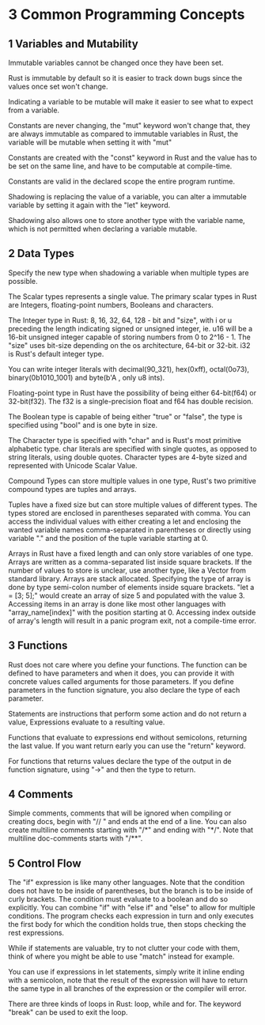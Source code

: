 # 3 Common Programming Concepts

## 1 Variables and Mutability
Immutable variables cannot be changed once they have been set.

Rust is immutable by default so it is easier to track down bugs since the values once set won't change.

Indicating a variable to be mutable will make it easier to see what to expect from a variable.

Constants are never changing, the "mut" keyword won't change that, they are always immutable as compared to immutable variables in Rust, the variable will be mutable when setting it with "mut"

Constants are created with the "const" keyword in Rust and the value has to be set on the same line, and have to be computable at compile-time.

Constants are valid in the declared scope the entire program runtime.

Shadowing is replacing the value of a variable, you can alter a immutable variable by setting it again with the "let" keyword.

Shadowing also allows one to store another type with the variable name, which is not permitted when declaring a variable mutable.

## 2 Data Types
Specify the new type when shadowing a variable when multiple types are possible.

The Scalar types represents a single value. The primary scalar types in Rust are Integers, floating-point numbers, Booleans and characters.

The Integer type in Rust: 8, 16, 32, 64, 128 - bit and "size", with i or u preceding the length indicating signed or unsigned integer, ie. u16 will be a 16-bit unsigned integer capable of storing numbers from 0 to 2^16 - 1. The "size" uses bit-size depending on the os architecture, 64-bit or 32-bit. i32 is Rust's default integer type.

You can write integer literals with decimal(90_321), hex(0xff), octal(0o73), binary(0b1010_1001) and byte(b'A , only u8 ints).

Floating-point type in Rust have the possibility of being either 64-bit(f64) or 32-bit(f32). The f32 is a single-precision float and f64 has double recision.

The Boolean type is capable of being either "true" or "false", the type is specified using "bool" and is one byte in size.

The Character type is specified with "char" and is Rust's most primitive alphabetic type. char literals are specified with single quotes, as opposed to string literals, using double quotes. Character types are 4-byte sized and represented with Unicode Scalar Value.

Compound Types can store multiple values in one type, Rust's two primitive compound types are tuples and arrays.

Tuples have a fixed size but can store multiple values of different types. The types stored are enclosed in parentheses separated with comma. You can access the individual values with either creating a let and enclosing the wanted variable names comma-separated in parentheses or directly using variable "." and the position of the tuple variable starting at 0.

Arrays in Rust have a fixed length and can only store variables of one type. Arrays are written as a comma-separated list inside square brackets. If the number of values to store is unclear, use another type, like a Vector from standard library. Arrays are stack allocated. Specifying the type of array is done by type semi-colon number of elements inside square brackets. "let a = [3; 5];" would create an array of size 5 and populated with the value 3.
Accessing items in an array is done like most other languages with "array_name[index]" with the position starting at 0. Accessing index outside of array's length will result in a panic program exit, not a compile-time error.

## 3 Functions
Rust does not care where you define your functions. The function can be defined to have parameters and when it does, you can provide it with concrete values called arguments for those parameters. If you define parameters in the function signature, you also declare the type of each parameter.

Statements are instructions that perform some action and do not return a value, Expressions evaluate to a resulting value.

Functions that evaluate to expressions end without semicolons, returning the last value. If you want return early you can use the "return" keyword.

For functions that returns values declare the type of the output in de function signature, using "->" and then the type to return.

## 4 Comments
Simple comments, comments that will be ignored when compiling or creating docs, begin with "// " and ends at the end of a line. You can also create multiline comments starting with "/\*" and ending with "\*/". Note that multiline doc-comments starts with "/**".

## 5 Control Flow
The "if" expression is like many other languages. Note that the condition does not have to be inside of parentheses, but the branch is to be inside of curly brackets. The condition must evaluate to a boolean and do so explicitly. You can combine "if" with "else if" and "else" to allow for multiple conditions. The program checks each expression in turn and only executes the first body for which the condition holds true, then stops checking the rest expressions.

While if statements are valuable, try to not clutter your code with them, think of where you might be able to use "match" instead for example.

You can use if expressions in let statements, simply write it inline ending with a semicolon, note that the result of the expression will have to return the same type in all branches of the expression or the compiler will error.

There are three kinds of loops in Rust: loop, while and for. The keyword "break" can be used to exit the loop.
